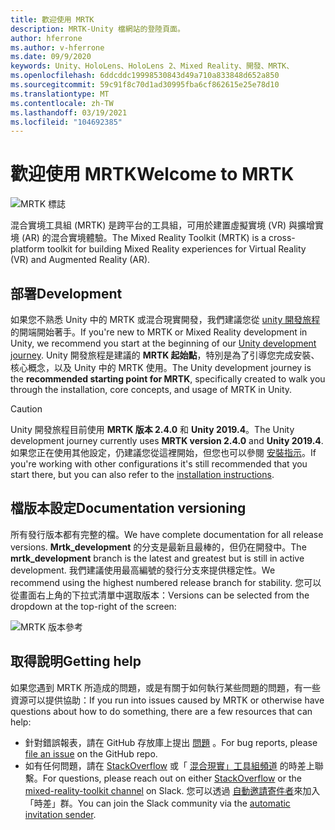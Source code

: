 ```yaml
---
title: 歡迎使用 MRTK
description: MRTK-Unity 檔網站的登陸頁面。
author: hferrone
ms.author: v-hferrone
ms.date: 09/9/2020
keywords: Unity、HoloLens、HoloLens 2、Mixed Reality、開發、MRTK、
ms.openlocfilehash: 6ddcddc19998530843d49a710a833848d652a850
ms.sourcegitcommit: 59c91f8c70d1ad30995fba6cf862615e25e78d10
ms.translationtype: MT
ms.contentlocale: zh-TW
ms.lasthandoff: 03/19/2021
ms.locfileid: "104692385"
---
```

# <a name="welcome-to-mrtk"></a><span data-ttu-id="4fdd8-104">歡迎使用 MRTK</span><span class="sxs-lookup"><span data-stu-id="4fdd8-104">Welcome to MRTK</span></span>

![MRTK 標誌](features/Images/MRTK_Logo_Rev.png)

<span data-ttu-id="4fdd8-106">混合實境工具組 (MRTK) 是跨平台的工具組，可用於建置虛擬實境 (VR) 與擴增實境 (AR) 的混合實境體驗。</span><span class="sxs-lookup"><span data-stu-id="4fdd8-106">The Mixed Reality Toolkit (MRTK) is a cross-platform toolkit for building Mixed Reality experiences for Virtual Reality (VR) and Augmented Reality (AR).</span></span>

## <a name="development"></a><span data-ttu-id="4fdd8-107">部署</span><span class="sxs-lookup"><span data-stu-id="4fdd8-107">Development</span></span>

<span data-ttu-id="4fdd8-108">如果您不熟悉 Unity 中的 MRTK 或混合現實開發，我們建議您從 [unity 開發旅程](https://docs.microsoft.com/windows/mixed-reality/unity-development-overview?tabs=mrtk%2Chl2)的開端開始著手。</span><span class="sxs-lookup"><span data-stu-id="4fdd8-108">If you're new to MRTK or Mixed Reality development in Unity, we recommend you start at the beginning of our [Unity development journey](https://docs.microsoft.com/windows/mixed-reality/unity-development-overview?tabs=mrtk%2Chl2).</span></span> <span data-ttu-id="4fdd8-109">Unity 開發旅程是建議的 **MRTK 起始點**，特別是為了引導您完成安裝、核心概念，以及 Unity 中的 MRTK 使用。</span><span class="sxs-lookup"><span data-stu-id="4fdd8-109">The Unity development journey is the **recommended starting point for MRTK**, specifically created to walk you through the installation, core concepts, and usage of MRTK in Unity.</span></span>

> [!CAUTION]
> <span data-ttu-id="4fdd8-110">Unity 開發旅程目前使用 **MRTK 版本 2.4.0** 和 **Unity 2019.4**。</span><span class="sxs-lookup"><span data-stu-id="4fdd8-110">The Unity development journey currently uses **MRTK version 2.4.0** and **Unity 2019.4**.</span></span> <span data-ttu-id="4fdd8-111">如果您正在使用其他設定，仍建議您從這裡開始，但您也可以參閱 [安裝指示](Installation.md)。</span><span class="sxs-lookup"><span data-stu-id="4fdd8-111">If you're working with other configurations it's still recommended that you start there, but you can also refer to the [installation instructions](Installation.md).</span></span>

## <a name="documentation-versioning"></a><span data-ttu-id="4fdd8-112">檔版本設定</span><span class="sxs-lookup"><span data-stu-id="4fdd8-112">Documentation versioning</span></span>

<span data-ttu-id="4fdd8-113">所有發行版本都有完整的檔。</span><span class="sxs-lookup"><span data-stu-id="4fdd8-113">We have complete documentation for all release versions.</span></span> <span data-ttu-id="4fdd8-114">**Mrtk_development** 的分支是最新且最棒的，但仍在開發中。</span><span class="sxs-lookup"><span data-stu-id="4fdd8-114">The **mrtk_development** branch is the latest and greatest but is still in active development.</span></span> <span data-ttu-id="4fdd8-115">我們建議使用最高編號的發行分支來提供穩定性。</span><span class="sxs-lookup"><span data-stu-id="4fdd8-115">We recommend using the highest numbered release branch for stability.</span></span> <span data-ttu-id="4fdd8-116">您可以從畫面右上角的下拉式清單中選取版本：</span><span class="sxs-lookup"><span data-stu-id="4fdd8-116">Versions can be selected from the dropdown at the top-right of the screen:</span></span>

![MRTK 版本參考](features/Images/MRTK-Doc-Versions.png)

## <a name="getting-help"></a><span data-ttu-id="4fdd8-118">取得說明</span><span class="sxs-lookup"><span data-stu-id="4fdd8-118">Getting help</span></span>

<span data-ttu-id="4fdd8-119">如果您遇到 MRTK 所造成的問題，或是有關于如何執行某些問題的問題，有一些資源可以提供協助：</span><span class="sxs-lookup"><span data-stu-id="4fdd8-119">If you run into issues caused by MRTK or otherwise have questions about how to do something, there are a few resources that can help:</span></span>

* <span data-ttu-id="4fdd8-120">針對錯誤報表，請在 GitHub 存放庫上提出 [問題](https://github.com/microsoft/MixedRealityToolkit-Unity/issues/new/choose) 。</span><span class="sxs-lookup"><span data-stu-id="4fdd8-120">For bug reports, please [file an issue](https://github.com/microsoft/MixedRealityToolkit-Unity/issues/new/choose) on the GitHub repo.</span></span>
* <span data-ttu-id="4fdd8-121">如有任何問題，請在 [StackOverflow](https://stackoverflow.com/questions/tagged/mrtk) 或「 [混合現實」工具組頻道](https://holodevelopers.slack.com/messages/C2H4HT858) 的時差上聯繫。</span><span class="sxs-lookup"><span data-stu-id="4fdd8-121">For questions, please reach out on either [StackOverflow](https://stackoverflow.com/questions/tagged/mrtk) or the [mixed-reality-toolkit channel](https://holodevelopers.slack.com/messages/C2H4HT858) on Slack.</span></span> <span data-ttu-id="4fdd8-122">您可以透過 [自動邀請寄件者](https://holodevelopersslack.azurewebsites.net/)來加入「時差」群。</span><span class="sxs-lookup"><span data-stu-id="4fdd8-122">You can join the Slack community via the [automatic invitation sender](https://holodevelopersslack.azurewebsites.net/).</span></span>
